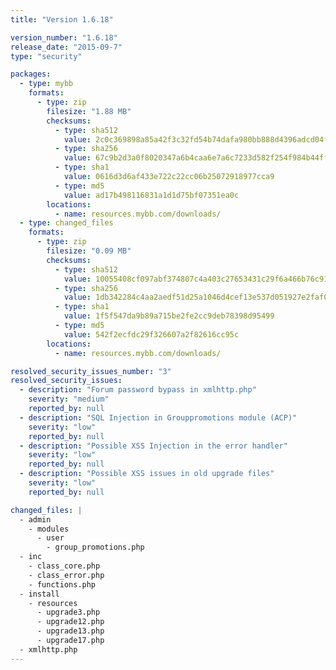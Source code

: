 ```yaml
---
title: "Version 1.6.18"

version_number: "1.6.18"
release_date: "2015-09-7"
type: "security"

packages:
  - type: mybb
    formats:
      - type: zip
        filesize: "1.88 MB"
        checksums:
          - type: sha512
            value: 2c0c369898a85a42f3c32fd54b74dafa980bb888d4396adcd04fa7462c06e8b4c39e18f3070da1cb34f676cac313933b75cc7b2c0f3d377c1019a2f8abce6672
          - type: sha256
            value: 67c9b2d3a0f8020347a6b4caa6e7a6c7233d582f254f984b44ff870dc3c3822e
          - type: sha1
            value: 0616d3d6af433e722c22cc06b25072918977cca9
          - type: md5
            value: ad17b498116831a1d1d75bf07351ea0c
        locations:
          - name: resources.mybb.com/downloads/
  - type: changed_files
    formats:
      - type: zip
        filesize: "0.09 MB"
        checksums:
          - type: sha512
            value: 10055408cf097abf374807c4a403c27653431c29f6a466b76c9191c91b81621a0b278ce4fb0ec372b26e1876131cf3346c36ab000df71c5e71682223a55193aa
          - type: sha256
            value: 1db342284c4aa2aedf51d25a1046d4cef13e537d051927e2faf006c8cfda6c2a
          - type: sha1
            value: 1f5f547da9b89a715be2fe2cc9deb78398d95499
          - type: md5
            value: 542f2ecfdc29f326607a2f82616cc95c
        locations:
          - name: resources.mybb.com/downloads/

resolved_security_issues_number: "3"
resolved_security_issues:
  - description: "Forum password bypass in xmlhttp.php"
    severity: "medium"
    reported_by: null
  - description: "SQL Injection in Grouppromotions module (ACP)"
    severity: "low"
    reported_by: null
  - description: "Possible XSS Injection in the error handler"
    severity: "low"
    reported_by: null
  - description: "Possible XSS issues in old upgrade files"
    severity: "low"
    reported_by: null

changed_files: |
  - admin
    - modules
      - user
        - group_promotions.php
  - inc
    - class_core.php
    - class_error.php
    - functions.php
  - install
    - resources
      - upgrade3.php
      - upgrade12.php
      - upgrade13.php
      - upgrade17.php
  - xmlhttp.php
---
```

